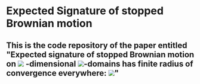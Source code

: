 #  Expected Signature of stopped Brownian motion

## This is the code repository of the paper entitled "Expected signature of stopped Brownian motion on <img src="https://render.githubusercontent.com/render/math?math= d"> -dimensional <img src="https://render.githubusercontent.com/render/math?math= C^{2, \alpha}">-domains has finite radius of convergence everywhere: <img src="https://render.githubusercontent.com/render/math?math= 2\leq d \leq 8">"



